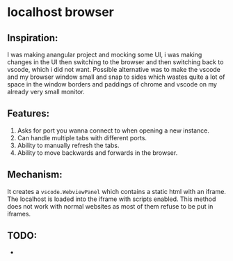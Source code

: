 # localhost browser

## Inspiration: 
I was making anangular project and mocking some UI, i was making changes in the UI then switching to the browser and then switching back to vscode, which i did not want.
Possible alternative was to make the vscode and my browser window small and snap to sides which wastes quite a lot of space in the window borders and paddings of chrome and vscode on my already very small monitor.

## Features:
1. Asks for port you wanna connect to when opening a new instance.
2. Can handle multiple tabs with different ports.
3. Ability to manually refresh the tabs.
4. Ability to move backwards and forwards in the browser.


## Mechanism:
It creates a `vscode.WebviewPanel` which contains a static html with an iframe. The localhost is loaded into the iframe with scripts enabled. This method does not work with normal websites as most of them refuse to be put in iframes.


## TODO:
-